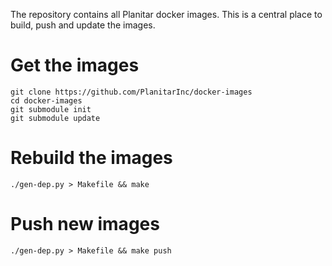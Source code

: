The repository contains all Planitar docker images. This is a central place to
build, push and update the images.

# Get the images

```shell
git clone https://github.com/PlanitarInc/docker-images
cd docker-images
git submodule init
git submodule update
```

# Rebuild the images

```shell
./gen-dep.py > Makefile && make
```

# Push new images

```shell
./gen-dep.py > Makefile && make push
```
